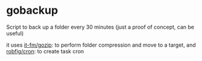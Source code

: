 # gobackup

Script to back up a folder every 30 minutes (just a proof of concept, can be useful)


it uses [it-fm/gozip](https://github.com/it-fm/gozip): to perform folder compression and move to a target, and [robfig/cron](https://github.com/robfig/cron): to create task cron
